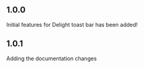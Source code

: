 ## 1.0.0

Initial features for Delight toast bar has been added!

## 1.0.1

Adding the documentation changes

